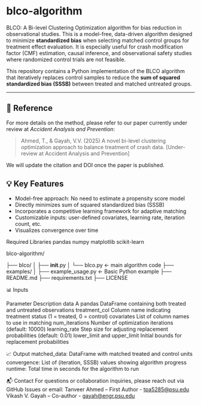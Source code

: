 # blco-algorithm
BLCO: A Bi-level Clustering Optimization algorithm for bias reduction in observational studies. This is a model-free, data-driven algorithm designed to minimize **standardized bias** when selecting matched control groups for treatment effect evaluation. It is especially useful for crash modification factor (CMF) estimation, causal inference, and observational safety studies where randomized control trials are not feasible.

This repository contains a Python implementation of the BLCO algorithm that iteratively replaces control samples to reduce the **sum of squared standardized bias (SSSB)** between treated and matched untreated groups.

---

## 📄 Reference

For more details on the method, please refer to our paper currently under review at *Accident Analysis and Prevention*:

> Ahmed, T., & Gayah, V.V. (2025) A novel bi-level clustering optimization approach to balance treatment of crash data. [Under-review at Accident Analysis and Prevention]

We will update the citation and DOI once the paper is published.

## 💡 Key Features

- Model-free approach: No need to estimate a propensity score model
- Directly minimizes sum of squared standardized bias (SSSB)
- Incorporates a competitive learning framework for adaptive matching
- Customizable inputs: user-defined covariates, learning rate, iteration count, etc.
- Visualizes convergence over time

Required Libraries
pandas
numpy
matplotlib
scikit-learn

blco-algorithm/

├── blco/
│   ├── __init__.py
│   └── blco.py                   ← main algorithm code
├── examples/
│   ├── example_usage.py          ← Basic Python example
├── README.md
├── requirements.txt
├── LICENSE                       



📊 Inputs

Parameter	Description
data	A pandas DataFrame containing both treated and untreated observations
treatment_col	Column name indicating treatment status (1 = treated, 0 = control)
covariates	List of column names to use in matching
num_iterations	Number of optimization iterations (default: 10000)
learning_rate	Step size for adjusting replacement probabilities (default: 0.01)
lower_limit and upper_limit	Initial bounds for replacement probabilities

📈 Output
matched_data: DataFrame with matched treated and control units
convergence: List of (iteration, SSSB) values showing algorithm progress
runtime: Total time in seconds for the algorithm to run

📬 Contact
For questions or collaboration inquiries, please reach out via GitHub Issues or email:
Tanveer Ahmed – First Author - tpa5285@psu.edu
Vikash V. Gayah – Co-author - gayah@engr.psu.edu



